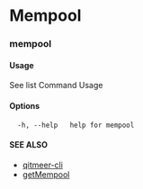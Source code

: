 # Mempool

### mempool <a href="#mempool" id="mempool"></a>

#### Usage <a href="#usage" id="usage"></a>

See list Command Usage

#### Options <a href="#options" id="options"></a>

```
  -h, --help   help for mempool
```

#### SEE ALSO <a href="#see-also" id="see-also"></a>

* [qitmeer-cli](https://qitmeer.github.io/docs/en/reference/qitmeer-cli/)
* [getMempool](https://qitmeer.github.io/docs/en/reference/qitmeer-cli/mempool/getmempool/)
